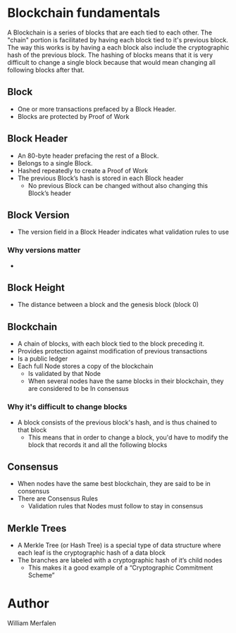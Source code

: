 # Blockchain fundamentals
A Blockchain is a series of blocks that are each tied to each other. 
The "chain" portion is facilitated by having each block tied to it's
previous block. The way this works is by having a each block also
include the cryptographic hash of the previous block. The hashing
of blocks means that it is very difficult to change a single block
because that would mean changing all following blocks after that.

## Block
- One or more transactions prefaced by a Block Header. 
- Blocks are protected by Proof of Work

## Block Header
- An 80-byte header prefacing the rest of a Block.
- Belongs to a single Block.
- Hashed repeatedly to create a Proof of Work
- The previous Block’s hash is stored in each Block header
  - No previous Block can be changed without also changing this Block’s header

## Block Version
- The version field in a Block Header indicates what validation rules to use

### Why versions matter
- 

## Block Height
- The distance between a block and the genesis block (block 0)

## Blockchain
- A chain of blocks, with each block tied to the block preceding it. 
- Provides protection against modification of previous transactions
- Is a public ledger
- Each full Node stores a copy of the blockchain
  - Is validated by that Node
  - When several nodes have the same blocks in their blockchain, they are considered to be In consensus

### Why it's difficult to change blocks
- A block consists of the previous block's hash, and is thus chained to that block
  - This means that in order to change a block, you'd have to modify the block that records it and all the following blocks

## Consensus
- When nodes have the same best blockchain, they are said to be in consensus
- There are Consensus Rules
  - Validation rules that Nodes must follow to stay in consensus

## Merkle Trees
- A Merkle Tree (or Hash Tree) is a special type of data structure where each leaf is the cryptographic hash of a data block
- The branches are labeled with a cryptographic hash of it’s child nodes
  - This makes it a good example of a “Cryptographic Commitment Scheme”

# Author
William  Merfalen
